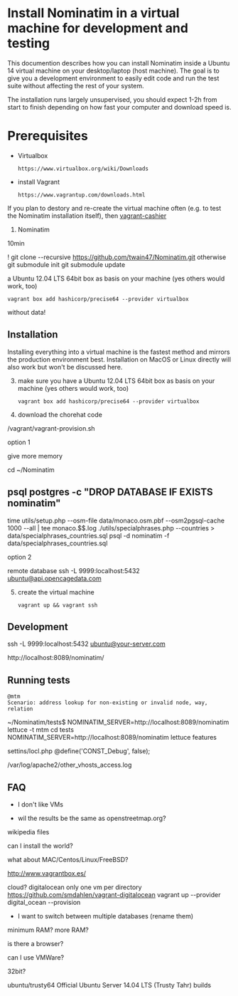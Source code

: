 # Install Nominatim in a virtual machine for development and testing

This documention describes how you can install Nominatim inside a Ubuntu 14
virtual machine on your desktop/laptop (host machine). The goal is to give
you a development environment to easily edit code and run the test suite
without affecting the rest of your system. 

The installation runs largely unsupervised, you should expect 1-2h from
start to finish depending on how fast your computer and download speed
is.

# Prerequisites

* Virtualbox
    
    `https://www.virtualbox.org/wiki/Downloads`
    
* install Vagrant

   `https://www.vagrantup.com/downloads.html`

If you plan to destory and re-create the virtual machine often (e.g. to
test the Nominatim installation itself), then [vagrant-cashier](https://github.com/fgrehm/vagrant-cachier)



1. Nominatim

10min

! git clone --recursive https://github.com/twain47/Nominatim.git
otherwise
git submodule init
git submodule update

 a Ubuntu 12.04 LTS 64bit box as basis on
    your machine (yes others would work, too)

   `vagrant box add hashicorp/precise64 --provider virtualbox`



without data!

## Installation

Installing everything into a virtual machine is the fastest method and
mirrors the production environment best. Installation on MacOS or Linux
directly will also work but won't be discussed here.

3. make sure you have a Ubuntu 12.04 LTS 64bit box as basis on
    your machine (yes others would work, too)

   `vagrant box add hashicorp/precise64 --provider virtualbox`

4. download the chorehat code


/vagrant/vagrant-provision.sh



option 1 

give more memory


cd ~/Nominatim


## psql postgres -c "DROP DATABASE IF EXISTS nominatim"
time utils/setup.php --osm-file data/monaco.osm.pbf --osm2pgsql-cache 1000 --all | tee monaco.$$.log
./utils/specialphrases.php --countries > data/specialphrases_countries.sql
psql -d nominatim -f data/specialphrases_countries.sql



option 2




remote database
ssh -L 9999:localhost:5432 ubuntu@api.opencagedata.com



5. create the virtual machine

    `vagrant up && vagrant ssh`



## Development


ssh -L 9999:localhost:5432 ubuntu@your-server.com

http://localhost:8089/nominatim/

## Running tests

    @mtm
    Scenario: address lookup for non-existing or invalid node, way, relation


~/Nominatim/tests$ NOMINATIM_SERVER=http://localhost:8089/nominatim lettuce -t mtm
cd tests
NOMINATIM_SERVER=http://localhost:8089/nominatim lettuce features


settins/locl.php
   @define('CONST_Debug', false);

/var/log/apache2/other_vhosts_access.log




## FAQ

* I don't like VMs

* wil the results be the same as openstreetmap.org?


wikipedia files

can I install the world?

what about MAC/Centos/Linux/FreeBSD?

http://www.vagrantbox.es/




cloud?
digitalocean
only one vm per directory
https://github.com/smdahlen/vagrant-digitalocean
vagrant up --provider digital_ocean --provision




* I want to switch between multiple databases (rename them)

minimum RAM? more RAM?

is there a browser?

can I use VMWare?

32bit?

 ubuntu/trusty64 Official Ubuntu Server 14.04 LTS (Trusty Tahr) builds 






